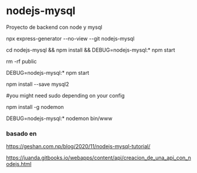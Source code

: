 # nodejs-mysql

Proyecto de backend con node y mysql

npx express-generator --no-view --git nodejs-mysql

cd nodejs-mysql && npm install && DEBUG=nodejs-mysql:* npm start

rm -rf public

DEBUG=nodejs-mysql:* npm start

npm install --save mysql2

#you might need sudo depending on your config

npm install -g nodemon

DEBUG=nodejs-mysql:* nodemon bin/www


### basado en

https://geshan.com.np/blog/2020/11/nodejs-mysql-tutorial/

https://juanda.gitbooks.io/webapps/content/api/creacion_de_una_api_con_nodejs.html
